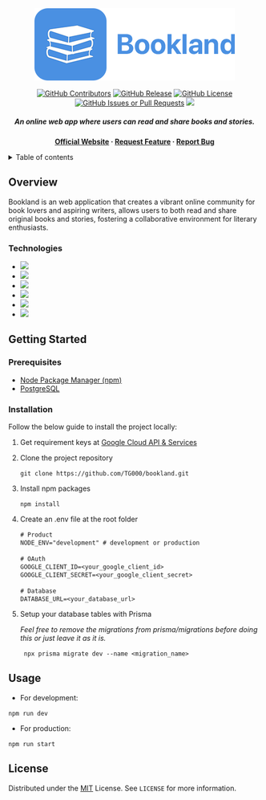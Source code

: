 <div align="center">
<picture>
<img alt="Branding" src="./public/assets/images/logo.png">
</picture>

[![GitHub Contributors][github_contributors]][github_contributors_url]
[![GitHub Release][github_release]][github_release_url]
[![GitHub License][github_license]][github_license_url]
[![GitHub Issues or Pull Requests][github_issues]][github_issues_url]
[![][github_linkedin]][github_linkedin_url]

##### An online web app where users can read and share books and stories.

**[Official Website][website] &middot; [Request Feature][request_feature] &middot; [Report Bug][report_bug]**

</div>

<details>
<summary>Table of contents</summary>
<ol>

1\. [Overview](#overview) <br>
2\. [Getting Started](#getting-started) <br>
&emsp;&bull; [Prerequisites](#prerequisites) <br>
&emsp;&bull; [Installation](#installation) <br>
3\. [Usage](#usage) <br>
4\. [License](#license) <br>

</ol>
</details>

## Overview

Bookland is an web application that creates a vibrant online community for book lovers and aspiring writers, allows users to both read and share original books and stories, fostering a collaborative environment for literary enthusiasts.

### Technologies

-   [![][nextjs]][nextjs_url]
-   [![][shadcn]][shadcn_url]
-   [![][tailwindcss]][tailwindcss_url]
-   [![][lucia]][lucia_url]
-   [![][prisma]][prisma_url]
-   [![][postgresql]][postgresql_url]

## Getting Started

### Prerequisites

-   [Node Package Manager (npm)][npm_url]
-   [PostgreSQL][postgresql_url]

### Installation

Follow the below guide to install the project locally:

1. Get requirement keys at [Google Cloud API & Services][google_cloud_url]

2. Clone the project repository

    ```shell
    git clone https://github.com/TG000/bookland.git
    ```

3. Install npm packages

    ```shell
    npm install
    ```

4. Create an .env file at the root folder

    ```
    # Product
    NODE_ENV="development" # development or production

    # OAuth
    GOOGLE_CLIENT_ID=<your_google_client_id>
    GOOGLE_CLIENT_SECRET=<your_google_client_secret>

    # Database
    DATABASE_URL=<your_database_url>
    ```

5. Setup your database tables with Prisma

    _Feel free to remove the migrations from prisma/migrations before doing this or just leave it as it is._

    ```shell
     npx prisma migrate dev --name <migration_name>
    ```

## Usage

-   For development:

```shell
npm run dev
```

-   For production:

```shell
npm run start
```

## License

Distributed under the [MIT][mit_url] License. See `LICENSE` for more information.

[github_contributors]: https://img.shields.io/github/contributors/TG000/bookland?color=green
[github_contributors_url]: https://github.com/gicatran/bookland/graphs/contributors
[github_release]: https://img.shields.io/github/v/release/TG000/bookland?color=blue
[github_release_url]: https://github.com/gicatran/bookland/releases
[github_license]: https://img.shields.io/github/license/TG000/bookland?color=blue
[github_license_url]: https://github.com/gicatran/bookland/blob/master/LICENSE
[github_issues]: https://img.shields.io/github/issues/TG000/bookland?color=orange
[github_issues_url]: https://github.com/gicatran/bookland/issues
[github_linkedin]: https://img.shields.io/badge/LinkedIn-@gicatran-blue?logo=linkedin
[github_linkedin_url]: https://www.linkedin.com/in/gicatran/
[website]: http://localhost:3000/
[request_feature]: http://
[report_bug]: http://
[nextjs]: https://img.shields.io/badge/NextJS-black?style=for-the-badge&logo=nextdotjs
[nextjs_url]: https://nextjs.org/
[shadcn]: https://img.shields.io/badge/ShadCN-black?style=for-the-badge&logo=shadcn/ui
[shadcn_url]: https://ui.shadcn.com/
[tailwindcss]: https://img.shields.io/badge/TailwindCSS-161d2d?style=for-the-badge&logo=tailwindcss
[tailwindcss_url]: https://tailwindcss.com/
[prisma]: https://img.shields.io/badge/Prisma-1a202c?style=for-the-badge&logo=prisma
[prisma_url]: https://www.prisma.io/
[lucia]: https://img.shields.io/badge/Lucia-white?style=for-the-badge&logo=lucia
[lucia_url]: https://lucia-auth.com/
[postgresql]: https://img.shields.io/badge/PostgreSQL-3c366b?style=for-the-badge&logo=postgresql
[postgresql_url]: https://www.postgresql.org/
[npm_url]: https://www.npmjs.com/
[mit_url]: https://choosealicense.com/licenses/mit/
[google_cloud_url]: https://console.cloud.google.com/apis/

